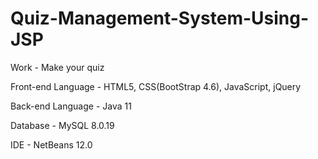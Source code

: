 # Quiz-Management-System-Using-JSP

Work - Make your quiz 

Front-end Language - HTML5, CSS(BootStrap 4.6), JavaScript, jQuery

Back-end Language - Java 11

Database - MySQL 8.0.19

IDE - NetBeans 12.0
